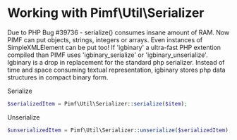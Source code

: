 # Working with Pimf\Util\Serializer

Due to PHP Bug #39736 - serialize() consumes insane amount of RAM. Now PIMF can put objects, strings, integers or arrays.
Even instances of SimpleXMLElement can be put too! If 'igbinary' a ultra-fast PHP extention compiled than PIMF uses 'igbinary_serialize' or
'igbinary_unserialize'. Igbinary is a drop in replacement for the standard php serializer. Instead of time and space consuming textual
representation, igbinary stores php data structures in compact binary form.

Serialize

```php
$serializedItem = Pimf\Util\Serializer::serialize($item);
```

Unserialize

```php
$unserializedItem = Pimf\Util\Serializer::unserialize($serializedItem);
```